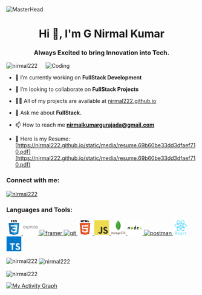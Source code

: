 ![MasterHead](https://live.staticflickr.com/65535/51350239267_54560763e6_b.jpg)
<h1 align="center">Hi 👋, I'm G Nirmal Kumar</h1>
<h3 align="center">Always Excited to bring Innovation into Tech.</h3>
<img align="right" alt="Coding" width="400" src="https://miro.medium.com/max/1400/0*enrI7BXUzwJEomlq.gif"/>
<p align="left"> <img src="https://komarev.com/ghpvc/?username=nirmal222&label=Profile%20views&color=0e75b6&style=flat" alt="nirmal222" /> </p>

- 🔭 I’m currently working on **FullStack Development**

- 👯 I’m looking to collaborate on **FullStack Projects**

- 👨‍💻 All of my projects are available at [nirmal222.github.io](nirmal222.github.io)

- 💬 Ask me about **FullStack.**

- 📫 How to reach me **nirmalkumargurajada@gmail.com**

- 📄 Here is my Resume:[https://nirmal222.github.io/static/media/resume.69b60be33dd3dfaef710.pdf](https://nirmal222.github.io/static/media/resume.69b60be33dd3dfaef710.pdf)

<h3 align="left">Connect with me:</h3>
<p align="left">
<a href="https://linkedin.com/in/nirmal222" target="blank"><img align="center" src="https://raw.githubusercontent.com/rahuldkjain/github-profile-readme-generator/master/src/images/icons/Social/linked-in-alt.svg" alt="nirmal222" height="30" width="40" /></a>
</p>

<h3 align="left">Languages and Tools:</h3>
<p align="left"> <a href="https://www.w3schools.com/css/" target="_blank" rel="noreferrer"> <img src="https://raw.githubusercontent.com/devicons/devicon/master/icons/css3/css3-original-wordmark.svg" alt="css3" width="40" height="40"/> </a> <a href="https://expressjs.com" target="_blank" rel="noreferrer"> <img src="https://raw.githubusercontent.com/devicons/devicon/master/icons/express/express-original-wordmark.svg" alt="express" width="40" height="40"/> </a> <a href="https://www.framer.com/" target="_blank" rel="noreferrer"> <img src="https://www.vectorlogo.zone/logos/framer/framer-icon.svg" alt="framer" width="40" height="40"/> </a> <a href="https://git-scm.com/" target="_blank" rel="noreferrer"> <img src="https://www.vectorlogo.zone/logos/git-scm/git-scm-icon.svg" alt="git" width="40" height="40"/> </a> <a href="https://www.w3.org/html/" target="_blank" rel="noreferrer"> <img src="https://raw.githubusercontent.com/devicons/devicon/master/icons/html5/html5-original-wordmark.svg" alt="html5" width="40" height="40"/> </a> <a href="https://developer.mozilla.org/en-US/docs/Web/JavaScript" target="_blank" rel="noreferrer"> <img src="https://raw.githubusercontent.com/devicons/devicon/master/icons/javascript/javascript-original.svg" alt="javascript" width="40" height="40"/> </a> <a href="https://www.mongodb.com/" target="_blank" rel="noreferrer"> <img src="https://raw.githubusercontent.com/devicons/devicon/master/icons/mongodb/mongodb-original-wordmark.svg" alt="mongodb" width="40" height="40"/> </a> <a href="https://nodejs.org" target="_blank" rel="noreferrer"> <img src="https://raw.githubusercontent.com/devicons/devicon/master/icons/nodejs/nodejs-original-wordmark.svg" alt="nodejs" width="40" height="40"/> </a> </a> <a href="https://postman.com" target="_blank" rel="noreferrer"> <img src="https://www.vectorlogo.zone/logos/getpostman/getpostman-icon.svg" alt="postman" width="40" height="40"/> </a> <a href="https://reactjs.org/" target="_blank" rel="noreferrer"> <img src="https://raw.githubusercontent.com/devicons/devicon/master/icons/react/react-original-wordmark.svg" alt="react" width="40" height="40"/> </a> <a href="https://www.typescriptlang.org/" target="_blank" rel="noreferrer"> <img src="https://raw.githubusercontent.com/devicons/devicon/master/icons/typescript/typescript-original.svg" alt="typescript" width="40" height="40"/> </a> </p>

<p><img align="left" src="https://github-readme-stats.vercel.app/api/top-langs?username=nirmal222&show_icons=true&locale=en&layout=compact" alt="nirmal222" /></p>

<p>&nbsp;<img align="center" src="https://github-readme-stats.vercel.app/api?username=nirmal222&show_icons=true&locale=en" alt="nirmal222" /></p>

<p><img align="center" src="https://github-readme-streak-stats.herokuapp.com/?user=nirmal222&" alt="nirmal222" /></p>

<a href="https://github.com/nirmal222/github-readme-activity-graph"><img alt="My Activity Graph" src="https://activity-graph.herokuapp.com/graph?username=nirmal222&bg_color=0D1117&color=5BCDEC&line=5BCDEC&point=FFFFFF&hide_border=true" /></a>
